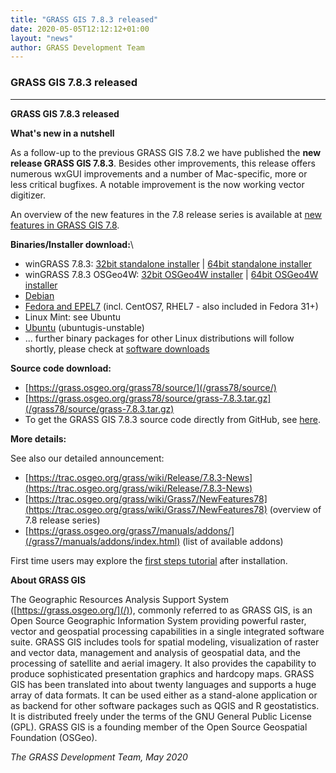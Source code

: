 ```yaml
---
title: "GRASS GIS 7.8.3 released"
date: 2020-05-05T12:12:12+01:00
layout: "news"
author: GRASS Development Team
---
```


### GRASS GIS 7.8.3 released

------------------------------------------------------------------------

**GRASS GIS 7.8.3 released**

**What's new in a nutshell**

As a follow-up to the previous GRASS GIS 7.8.2 we have published the
**new release GRASS GIS 7.8.3**. Besides other improvements, this
release offers numerous wxGUI improvements and a number of Mac-specific,
more or less critical bugfixes. A notable improvement is
the now working vector digitizer.

An overview of the new features in the 7.8 release series is available
at [new features in GRASS GIS 7.8](https://trac.osgeo.org/grass/wiki/Grass7/NewFeatures78).

**Binaries/Installer download:**\

-   winGRASS 7.8.3: 
    [32bit standalone installer](/grass78/binary/mswindows/native/x86/WinGRASS-7.8.3-1-Setup-x86.exe) \|  [64bit standalone installer](/grass78/binary/mswindows/native/x86_64/WinGRASS-7.8.3-1-Setup-x86_64.exe)
-   winGRASS 7.8.3 OSGeo4W:
    [32bit OSGeo4W installer](http://download.osgeo.org/osgeo4w/osgeo4w-setup-x86.exe) \| [64bit OSGeo4W installer](http://download.osgeo.org/osgeo4w/osgeo4w-setup-x86_64.exe)
-   [Debian](https://packages.debian.org/source/sid/grass)
-   [Fedora and EPEL7](https://copr.fedorainfracloud.org/coprs/neteler/grass78/) (incl. CentOS7, RHEL7 - also included in Fedora 31+)
-   Linux Mint: see Ubuntu
-   [Ubuntu](https://launchpad.net/~ubuntugis/+archive/ubuntu/ubuntugis-unstable) (ubuntugis-unstable)
-   ... further binary packages for other Linux distributions will follow shortly, please check at [software downloads](/download/software/index.html#g78x)

**Source code download:**

-   [https://grass.osgeo.org/grass78/source/](/grass78/source/)
-   [https://grass.osgeo.org/grass78/source/grass-7.8.3.tar.gz](/grass78/source/grass-7.8.3.tar.gz)
-   To get the GRASS GIS 7.8.3 source code directly from GitHub, see [here](https://github.com/OSGeo/grass/releases/tag/7.8.3).

**More details:**

See also our detailed announcement:

-   [https://trac.osgeo.org/grass/wiki/Release/7.8.3-News](https://trac.osgeo.org/grass/wiki/Release/7.8.3-News)
-   [https://trac.osgeo.org/grass/wiki/Grass7/NewFeatures78](https://trac.osgeo.org/grass/wiki/Grass7/NewFeatures78) (overview of 7.8 release series)
-   [https://grass.osgeo.org/grass7/manuals/addons/](/grass7/manuals/addons/index.html) (list of available addons)

First time users may explore the [first steps tutorial](/learn/) after
installation.


**About GRASS GIS**

The Geographic Resources Analysis Support System
([https://grass.osgeo.org/](/)), commonly referred
to as GRASS GIS, is an Open Source Geographic Information System
providing powerful raster, vector and geospatial processing capabilities
in a single integrated software suite. GRASS GIS includes tools for
spatial modeling, visualization of raster and vector data, management
and analysis of geospatial data, and the processing of satellite and
aerial imagery. It also provides the capability to produce sophisticated
presentation graphics and hardcopy maps. GRASS GIS has been translated
into about twenty languages and supports a huge array of data formats.
It can be used either as a stand-alone application or as backend for
other software packages such as QGIS and R geostatistics. It is
distributed freely under the terms of the GNU General Public License
(GPL). GRASS GIS is a founding member of the Open Source Geospatial
Foundation (OSGeo).

*The GRASS Development Team, May 2020*

